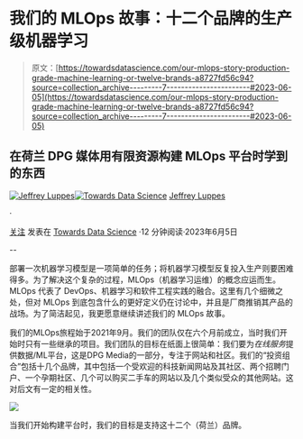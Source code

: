 # 我们的 MLOps 故事：十二个品牌的生产级机器学习

> 原文：[https://towardsdatascience.com/our-mlops-story-production-grade-machine-learning-or-twelve-brands-a8727fd56c94?source=collection_archive---------7-----------------------#2023-06-05](https://towardsdatascience.com/our-mlops-story-production-grade-machine-learning-or-twelve-brands-a8727fd56c94?source=collection_archive---------7-----------------------#2023-06-05)

## 在荷兰 DPG 媒体用有限资源构建 MLOps 平台时学到的东西

[](https://medium.com/@jeffluppes?source=post_page-----a8727fd56c94--------------------------------)[![Jeffrey Luppes](../Images/f55d5e76fcf7e992582b45096500c215.png)](https://medium.com/@jeffluppes?source=post_page-----a8727fd56c94--------------------------------)[](https://towardsdatascience.com/?source=post_page-----a8727fd56c94--------------------------------)[![Towards Data Science](../Images/a6ff2676ffcc0c7aad8aaf1d79379785.png)](https://towardsdatascience.com/?source=post_page-----a8727fd56c94--------------------------------) [Jeffrey Luppes](https://medium.com/@jeffluppes?source=post_page-----a8727fd56c94--------------------------------)

·

[关注](https://medium.com/m/signin?actionUrl=https%3A%2F%2Fmedium.com%2F_%2Fsubscribe%2Fuser%2Faaba3653736b&operation=register&redirect=https%3A%2F%2Ftowardsdatascience.com%2Four-mlops-story-production-grade-machine-learning-or-twelve-brands-a8727fd56c94&user=Jeffrey+Luppes&userId=aaba3653736b&source=post_page-aaba3653736b----a8727fd56c94---------------------post_header-----------) 发表在 [Towards Data Science](https://towardsdatascience.com/?source=post_page-----a8727fd56c94--------------------------------) ·12 分钟阅读·2023年6月5日[](https://medium.com/m/signin?actionUrl=https%3A%2F%2Fmedium.com%2F_%2Fvote%2Ftowards-data-science%2Fa8727fd56c94&operation=register&redirect=https%3A%2F%2Ftowardsdatascience.com%2Four-mlops-story-production-grade-machine-learning-or-twelve-brands-a8727fd56c94&user=Jeffrey+Luppes&userId=aaba3653736b&source=-----a8727fd56c94---------------------clap_footer-----------)

--

[](https://medium.com/m/signin?actionUrl=https%3A%2F%2Fmedium.com%2F_%2Fbookmark%2Fp%2Fa8727fd56c94&operation=register&redirect=https%3A%2F%2Ftowardsdatascience.com%2Four-mlops-story-production-grade-machine-learning-or-twelve-brands-a8727fd56c94&source=-----a8727fd56c94---------------------bookmark_footer-----------)

部署一次机器学习模型是一项简单的任务；将机器学习模型反复投入生产则要困难得多。为了解决这个复杂的过程，MLOps（机器学习运维）的概念应运而生。MLOps 代表了 DevOps、机器学习和软件工程实践的融合。这里有几个细微之处，但对 MLOps 到底包含什么的更好定义仍在讨论中，并且是厂商推销其产品的战场。为了简洁起见，我更愿意继续讲述我们的 MLOps 故事。

我们的MLOps旅程始于2021年9月。我们的团队仅在六个月前成立，当时我们开始时只有一些继承的项目。我们团队的目标在纸面上很简单：我们要为*在线服务*提供数据/ML平台，这是DPG Media的一部分，专注于网站和社区。我们的“投资组合”包括十几个品牌，其中包括一个受欢迎的科技新闻网站及其社区、两个招聘门户、一个孕期社区、几个可以购买二手车的网站以及几个类似受众的其他网站。这对后文有一定的相关性。

![](../Images/8961d6ab97f05ce9d2ee41a878ce0f6d.png)

当我们开始构建平台时，我们的目标是支持这十二个（荷兰）品牌。
